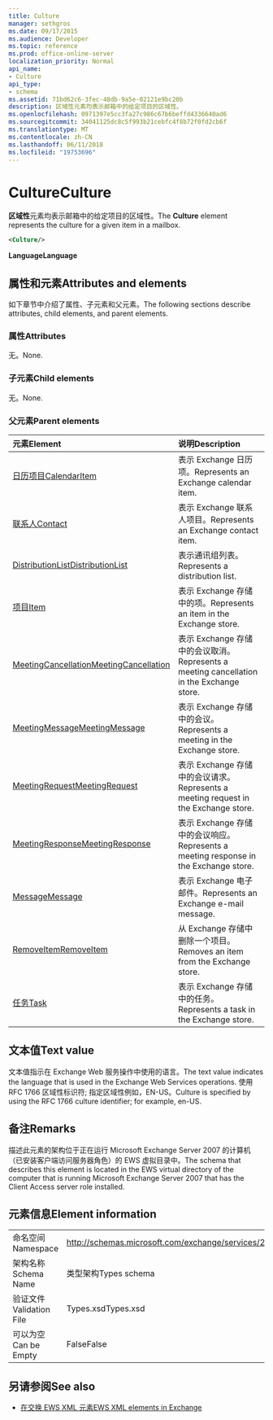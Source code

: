 ```yaml
---
title: Culture
manager: sethgros
ms.date: 09/17/2015
ms.audience: Developer
ms.topic: reference
ms.prod: office-online-server
localization_priority: Normal
api_name:
- Culture
api_type:
- schema
ms.assetid: 71bd62c6-3fec-48db-9a5e-02121e9bc20b
description: 区域性元素均表示邮箱中的给定项目的区域性。
ms.openlocfilehash: 0971397e5cc3fa27c986c67b6beffd4336640ad6
ms.sourcegitcommit: 34041125dc8c5f993b21cebfc4f8b72f0fd2cb6f
ms.translationtype: MT
ms.contentlocale: zh-CN
ms.lasthandoff: 06/11/2018
ms.locfileid: "19753696"
---
```

# <a name="culture"></a><span data-ttu-id="5489a-103">Culture</span><span class="sxs-lookup"><span data-stu-id="5489a-103">Culture</span></span>

<span data-ttu-id="5489a-104">**区域性**元素均表示邮箱中的给定项目的区域性。</span><span class="sxs-lookup"><span data-stu-id="5489a-104">The **Culture** element represents the culture for a given item in a mailbox.</span></span> 
  
```xml
<Culture/>
```

 <span data-ttu-id="5489a-105">**Language**</span><span class="sxs-lookup"><span data-stu-id="5489a-105">**Language**</span></span>
## <a name="attributes-and-elements"></a><span data-ttu-id="5489a-106">属性和元素</span><span class="sxs-lookup"><span data-stu-id="5489a-106">Attributes and elements</span></span>

<span data-ttu-id="5489a-107">如下章节中介绍了属性、子元素和父元素。</span><span class="sxs-lookup"><span data-stu-id="5489a-107">The following sections describe attributes, child elements, and parent elements.</span></span>
  
### <a name="attributes"></a><span data-ttu-id="5489a-108">属性</span><span class="sxs-lookup"><span data-stu-id="5489a-108">Attributes</span></span>

<span data-ttu-id="5489a-109">无。</span><span class="sxs-lookup"><span data-stu-id="5489a-109">None.</span></span>
  
### <a name="child-elements"></a><span data-ttu-id="5489a-110">子元素</span><span class="sxs-lookup"><span data-stu-id="5489a-110">Child elements</span></span>

<span data-ttu-id="5489a-111">无。</span><span class="sxs-lookup"><span data-stu-id="5489a-111">None.</span></span>
  
### <a name="parent-elements"></a><span data-ttu-id="5489a-112">父元素</span><span class="sxs-lookup"><span data-stu-id="5489a-112">Parent elements</span></span>

|<span data-ttu-id="5489a-113">**元素**</span><span class="sxs-lookup"><span data-stu-id="5489a-113">**Element**</span></span>|<span data-ttu-id="5489a-114">**说明**</span><span class="sxs-lookup"><span data-stu-id="5489a-114">**Description**</span></span>|
|:-----|:-----|
|[<span data-ttu-id="5489a-115">日历项目</span><span class="sxs-lookup"><span data-stu-id="5489a-115">CalendarItem</span></span>](calendaritem.md) <br/> |<span data-ttu-id="5489a-116">表示 Exchange 日历项。</span><span class="sxs-lookup"><span data-stu-id="5489a-116">Represents an Exchange calendar item.</span></span>  <br/> |
|[<span data-ttu-id="5489a-117">联系人</span><span class="sxs-lookup"><span data-stu-id="5489a-117">Contact</span></span>](contact.md) <br/> |<span data-ttu-id="5489a-118">表示 Exchange 联系人项目。</span><span class="sxs-lookup"><span data-stu-id="5489a-118">Represents an Exchange contact item.</span></span>  <br/> |
|[<span data-ttu-id="5489a-119">DistributionList</span><span class="sxs-lookup"><span data-stu-id="5489a-119">DistributionList</span></span>](distributionlist.md) <br/> |<span data-ttu-id="5489a-120">表示通讯组列表。</span><span class="sxs-lookup"><span data-stu-id="5489a-120">Represents a distribution list.</span></span>  <br/> |
|[<span data-ttu-id="5489a-121">项目</span><span class="sxs-lookup"><span data-stu-id="5489a-121">Item</span></span>](item.md) <br/> |<span data-ttu-id="5489a-122">表示 Exchange 存储中的项。</span><span class="sxs-lookup"><span data-stu-id="5489a-122">Represents an item in the Exchange store.</span></span>  <br/> |
|[<span data-ttu-id="5489a-123">MeetingCancellation</span><span class="sxs-lookup"><span data-stu-id="5489a-123">MeetingCancellation</span></span>](meetingcancellation.md) <br/> |<span data-ttu-id="5489a-124">表示 Exchange 存储中的会议取消。</span><span class="sxs-lookup"><span data-stu-id="5489a-124">Represents a meeting cancellation in the Exchange store.</span></span>  <br/> |
|[<span data-ttu-id="5489a-125">MeetingMessage</span><span class="sxs-lookup"><span data-stu-id="5489a-125">MeetingMessage</span></span>](meetingmessage.md) <br/> |<span data-ttu-id="5489a-126">表示 Exchange 存储中的会议。</span><span class="sxs-lookup"><span data-stu-id="5489a-126">Represents a meeting in the Exchange store.</span></span>  <br/> |
|[<span data-ttu-id="5489a-127">MeetingRequest</span><span class="sxs-lookup"><span data-stu-id="5489a-127">MeetingRequest</span></span>](meetingrequest.md) <br/> |<span data-ttu-id="5489a-128">表示 Exchange 存储中的会议请求。</span><span class="sxs-lookup"><span data-stu-id="5489a-128">Represents a meeting request in the Exchange store.</span></span>  <br/> |
|[<span data-ttu-id="5489a-129">MeetingResponse</span><span class="sxs-lookup"><span data-stu-id="5489a-129">MeetingResponse</span></span>](meetingresponse.md) <br/> |<span data-ttu-id="5489a-130">表示 Exchange 存储中的会议响应。</span><span class="sxs-lookup"><span data-stu-id="5489a-130">Represents a meeting response in the Exchange store.</span></span>  <br/> |
|[<span data-ttu-id="5489a-131">Message</span><span class="sxs-lookup"><span data-stu-id="5489a-131">Message</span></span>](message-ex15websvcsotherref.md) <br/> |<span data-ttu-id="5489a-132">表示 Exchange 电子邮件。</span><span class="sxs-lookup"><span data-stu-id="5489a-132">Represents an Exchange e-mail message.</span></span>  <br/> |
|[<span data-ttu-id="5489a-133">RemoveItem</span><span class="sxs-lookup"><span data-stu-id="5489a-133">RemoveItem</span></span>](removeitem.md) <br/> |<span data-ttu-id="5489a-134">从 Exchange 存储中删除一个项目。</span><span class="sxs-lookup"><span data-stu-id="5489a-134">Removes an item from the Exchange store.</span></span>  <br/> |
|[<span data-ttu-id="5489a-135">任务</span><span class="sxs-lookup"><span data-stu-id="5489a-135">Task</span></span>](task.md) <br/> |<span data-ttu-id="5489a-136">表示 Exchange 存储中的任务。</span><span class="sxs-lookup"><span data-stu-id="5489a-136">Represents a task in the Exchange store.</span></span>  <br/> |
   
## <a name="text-value"></a><span data-ttu-id="5489a-137">文本值</span><span class="sxs-lookup"><span data-stu-id="5489a-137">Text value</span></span>

<span data-ttu-id="5489a-138">文本值指示在 Exchange Web 服务操作中使用的语言。</span><span class="sxs-lookup"><span data-stu-id="5489a-138">The text value indicates the language that is used in the Exchange Web Services operations.</span></span> <span data-ttu-id="5489a-139">使用 RFC 1766 区域性标识符; 指定区域性例如，EN-US。</span><span class="sxs-lookup"><span data-stu-id="5489a-139">Culture is specified by using the RFC 1766 culture identifier; for example, en-US.</span></span>
  
## <a name="remarks"></a><span data-ttu-id="5489a-140">备注</span><span class="sxs-lookup"><span data-stu-id="5489a-140">Remarks</span></span>

<span data-ttu-id="5489a-141">描述此元素的架构位于正在运行 Microsoft Exchange Server 2007 的计算机（已安装客户端访问服务器角色）的 EWS 虚拟目录中。</span><span class="sxs-lookup"><span data-stu-id="5489a-141">The schema that describes this element is located in the EWS virtual directory of the computer that is running Microsoft Exchange Server 2007 that has the Client Access server role installed.</span></span>
  
## <a name="element-information"></a><span data-ttu-id="5489a-142">元素信息</span><span class="sxs-lookup"><span data-stu-id="5489a-142">Element information</span></span>

|||
|:-----|:-----|
|<span data-ttu-id="5489a-143">命名空间</span><span class="sxs-lookup"><span data-stu-id="5489a-143">Namespace</span></span>  <br/> |http://schemas.microsoft.com/exchange/services/2006/types  <br/> |
|<span data-ttu-id="5489a-144">架构名称</span><span class="sxs-lookup"><span data-stu-id="5489a-144">Schema Name</span></span>  <br/> |<span data-ttu-id="5489a-145">类型架构</span><span class="sxs-lookup"><span data-stu-id="5489a-145">Types schema</span></span>  <br/> |
|<span data-ttu-id="5489a-146">验证文件</span><span class="sxs-lookup"><span data-stu-id="5489a-146">Validation File</span></span>  <br/> |<span data-ttu-id="5489a-147">Types.xsd</span><span class="sxs-lookup"><span data-stu-id="5489a-147">Types.xsd</span></span>  <br/> |
|<span data-ttu-id="5489a-148">可以为空</span><span class="sxs-lookup"><span data-stu-id="5489a-148">Can be Empty</span></span>  <br/> |<span data-ttu-id="5489a-149">False</span><span class="sxs-lookup"><span data-stu-id="5489a-149">False</span></span>  <br/> |
   
## <a name="see-also"></a><span data-ttu-id="5489a-150">另请参阅</span><span class="sxs-lookup"><span data-stu-id="5489a-150">See also</span></span>



- [<span data-ttu-id="5489a-151">在交换 EWS XML 元素</span><span class="sxs-lookup"><span data-stu-id="5489a-151">EWS XML elements in Exchange</span></span>](ews-xml-elements-in-exchange.md)

